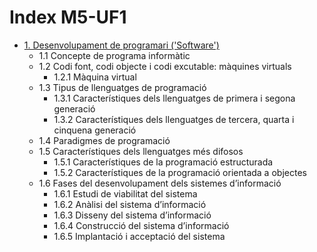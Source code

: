 # Index M5-UF1
+ [1. Desenvolupament de programari ('Software')](/programa_informatic.md)
  - 1.1 Concepte de programa informàtic
  - 1.2 Codi font, codi objecte i codi excutable: màquines virtuals
    - 1.2.1 Màquina virtual 
  - 1.3 Tipus de llenguatges de programació
    - 1.3.1 Característiques dels llenguatges de primera i segona generació
    - 1.3.2 Característiques dels llenguatges de tercera, quarta i cinquena
generació
  - 1.4 Paradigmes de programació
  - 1.5 Característiques dels llenguatges més difosos
    - 1.5.1 Característiques de la programació estructurada
    - 1.5.2 Característiques de la programació orientada a objectes
  - 1.6 Fases del desenvolupament dels sistemes d’informació
    - 1.6.1 Estudi de viabilitat del sistema
    - 1.6.2 Anàlisi del sistema d’informació
    - 1.6.3 Disseny del sistema d’informació
    - 1.6.4 Construcció del sistema d’informació
    - 1.6.5 Implantació i acceptació del sistema
